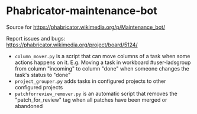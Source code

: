 # Phabricator-maintenance-bot
Source for https://phabricator.wikimedia.org/p/Maintenance_bot/

Report issues and bugs: https://phabricator.wikimedia.org/project/board/5124/

* `column_mover.py` is a script that can move columns of a task when some actions happens on it. E.g. Moving a task in workboard #user-ladsgroup from column "incoming" to column "done" when someone changes the task's status to "done"
* `project_grouper.py` adds tasks in configured projects to other configured projects
* `patchforreview_remover.py` is an automatic script that removes the "patch_for_review" tag when all patches have been merged or abandoned
